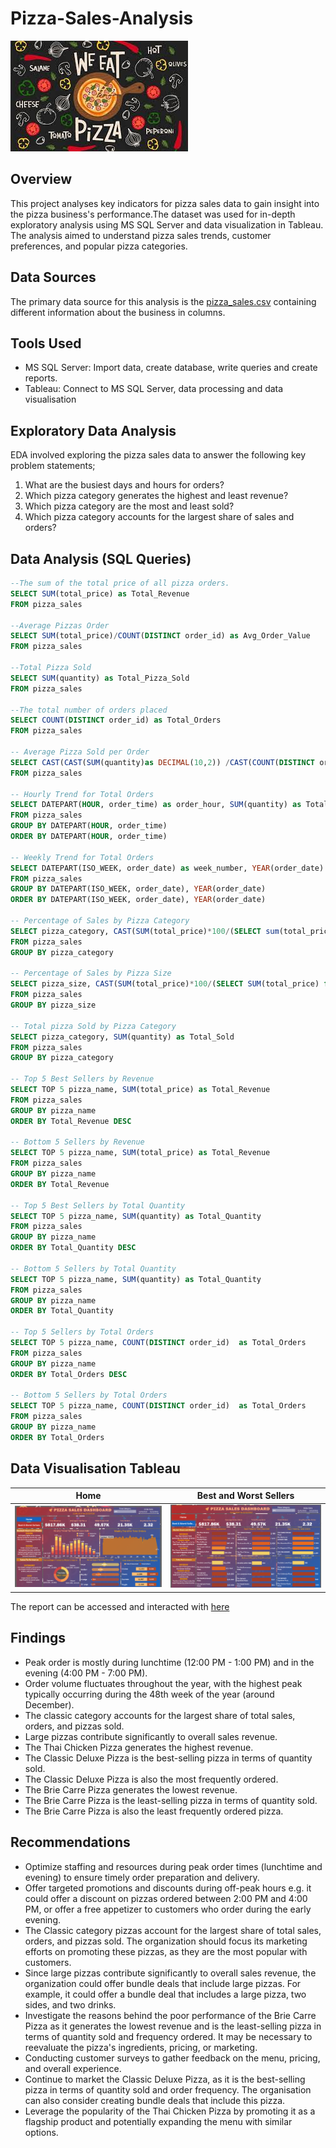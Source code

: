 # Pizza-Sales-Analysis

![](pizza_background.jpg)

## Overview
This project analyses key indicators for pizza sales data to gain insight into the pizza business's performance.The dataset was used for in-depth exploratory analysis using MS SQL Server and data visualization in Tableau. The analysis aimed to understand pizza sales trends, customer preferences, and popular pizza categories.

## Data Sources
The primary data source for this analysis is the [pizza_sales.csv](pizza_sales.csv) containing different information about the business in columns.

## Tools Used
- MS SQL Server: Import data, create database, write queries and create reports.
- Tableau: Connect to MS SQL Server, data processing and data visualisation

## Exploratory Data Analysis
EDA involved exploring the pizza sales data to answer the following key problem statements;
1. What are the busiest days and hours for orders?
2. Which pizza category generates the highest and least revenue?
3. Which pizza category are the most and least sold?
4. Which pizza category accounts for the largest share of sales and orders?

## Data Analysis (SQL Queries)
```sql
--The sum of the total price of all pizza orders.
SELECT SUM(total_price) as Total_Revenue 
FROM pizza_sales

--Average Pizzas Order
SELECT SUM(total_price)/COUNT(DISTINCT order_id) as Avg_Order_Value
FROM pizza_sales

--Total Pizza Sold
SELECT SUM(quantity) as Total_Pizza_Sold
FROM pizza_sales

--The total number of orders placed
SELECT COUNT(DISTINCT order_id) as Total_Orders
FROM pizza_sales

-- Average Pizza Sold per Order
SELECT CAST(CAST(SUM(quantity)as DECIMAL(10,2)) /CAST(COUNT(DISTINCT order_id) as DECIMAL(10,2)) as DECIMAL(10,2)) as Avg_Pizza_per_Order
FROM pizza_sales

-- Hourly Trend for Total Orders
SELECT DATEPART(HOUR, order_time) as order_hour, SUM(quantity) as Total_Pizzas_Sold 
FROM pizza_sales
GROUP BY DATEPART(HOUR, order_time)
ORDER BY DATEPART(HOUR, order_time)

-- Weekly Trend for Total Orders
SELECT DATEPART(ISO_WEEK, order_date) as week_number, YEAR(order_date) as Order_Year, COUNT(DISTINCT order_id) as Total_Orders
FROM pizza_sales
GROUP BY DATEPART(ISO_WEEK, order_date), YEAR(order_date) 
ORDER BY DATEPART(ISO_WEEK, order_date), YEAR(order_date) 

-- Percentage of Sales by Pizza Category
SELECT pizza_category, CAST(SUM(total_price)*100/(SELECT sum(total_price) from pizza_sales)as DECIMAL(10,2)) as Percent_Total_Sales
FROM pizza_sales
GROUP BY pizza_category

-- Percentage of Sales by Pizza Size
SELECT pizza_size, CAST(SUM(total_price)*100/(SELECT SUM(total_price) from pizza_sales) as DECIMAL(10,2)) as Percent_Total_Sales
FROM pizza_sales
GROUP BY pizza_size

-- Total pizza Sold by Pizza Category
SELECT pizza_category, SUM(quantity) as Total_Sold
FROM pizza_sales
GROUP BY pizza_category

-- Top 5 Best Sellers by Revenue 
SELECT TOP 5 pizza_name, SUM(total_price) as Total_Revenue
FROM pizza_sales
GROUP BY pizza_name
ORDER BY Total_Revenue DESC

-- Bottom 5 Sellers by Revenue
SELECT TOP 5 pizza_name, SUM(total_price) as Total_Revenue
FROM pizza_sales
GROUP BY pizza_name
ORDER BY Total_Revenue

-- Top 5 Best Sellers by Total Quantity
SELECT TOP 5 pizza_name, SUM(quantity) as Total_Quantity
FROM pizza_sales
GROUP BY pizza_name
ORDER BY Total_Quantity DESC

-- Bottom 5 Sellers by Total Quantity
SELECT TOP 5 pizza_name, SUM(quantity) as Total_Quantity
FROM pizza_sales
GROUP BY pizza_name
ORDER BY Total_Quantity
 
-- Top 5 Sellers by Total Orders
SELECT TOP 5 pizza_name, COUNT(DISTINCT order_id)  as Total_Orders
FROM pizza_sales
GROUP BY pizza_name
ORDER BY Total_Orders DESC
 
-- Bottom 5 Sellers by Total Orders
SELECT TOP 5 pizza_name, COUNT(DISTINCT order_id)  as Total_Orders
FROM pizza_sales
GROUP BY pizza_name
ORDER BY Total_Orders
```
## Data Visualisation Tableau

|Home|Best and Worst Sellers|
|-------|-------|
|![](Home.png)|![](Best_worst_sellers.png)|

The report can be accessed and interacted with [here]([Pizza.twb](https://public.tableau.com/app/profile/faad.yusuf/viz/Pizza_16993999897930/BestWorstSellers?publish=yes))
## Findings
- Peak order is mostly during lunchtime (12:00 PM - 1:00 PM) and in the evening (4:00 PM - 7:00 PM).
- Order volume fluctuates throughout the year, with the highest peak typically occurring during the 48th week of the year (around December).
- The classic category accounts for the largest share of total sales, orders, and pizzas sold.
- Large pizzas contribute significantly to overall sales revenue.
- The Thai Chicken Pizza generates the highest revenue.
- The Classic Deluxe Pizza is the best-selling pizza in terms of quantity sold.
- The Classic Deluxe Pizza is also the most frequently ordered.
- The Brie Carre Pizza generates the lowest revenue.
- The Brie Carre Pizza is the least-selling pizza in terms of quantity sold.
- The Brie Carre Pizza is also the least frequently ordered pizza.

 ## Recommendations
- Optimize staffing and resources during peak order times (lunchtime and evening) to ensure timely order preparation and delivery.
- Offer targeted promotions and discounts during off-peak hours e.g. it could offer a discount on pizzas ordered between 2:00 PM and 4:00 PM, or offer a free appetizer to customers who order during the early evening. 
- The Classic category pizzas account for the largest share of total sales, orders, and pizzas sold. The organization should focus its marketing efforts on promoting these pizzas, as they are the most popular with customers.
- Since large pizzas contribute significantly to overall sales revenue, the organization could offer bundle deals that include large pizzas. For example, it could offer a bundle deal that includes a large pizza, two sides, and two drinks.
- Investigate the reasons behind the poor performance of the Brie Carre Pizza as it generates the lowest revenue and is the least-selling pizza in terms of quantity sold and frequency ordered. It may be necessary to reevaluate the pizza's ingredients, pricing, or marketing.
- Conducting customer surveys to gather feedback on the menu, pricing, and overall experience.
- Continue to market the Classic Deluxe Pizza, as it is the best-selling pizza in terms of quantity sold and order frequency. The organisation can also consider creating bundle deals that include this pizza.
- Leverage the popularity of the Thai Chicken Pizza by promoting it as a flagship product and potentially expanding the menu with similar options.






 






 


